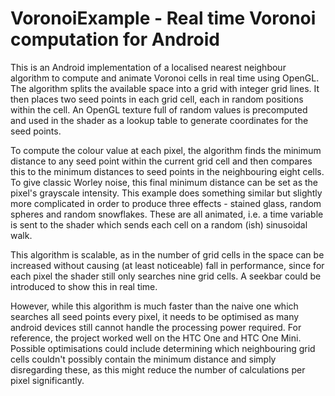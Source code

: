 VoronoiExample - Real time Voronoi computation for Android
==============

This is an Android implementation of a localised nearest neighbour algorithm to compute and animate Voronoi cells in real time using OpenGL. The algorithm splits the available space into a grid with integer grid lines. It then places two seed points in each grid cell, each in random positions within the cell. An OpenGL texture full of random values is precomputed and used in the shader as a lookup table to generate coordinates for the seed points.

To compute the colour value at each pixel, the algorithm finds the minimum distance to any seed point within the current grid cell and then compares this to the minimum distances to seed points in the neighbouring eight cells. To give classic Worley noise, this final minimum distance can be set as the pixel's grayscale intensity. This example does something similar but slightly more complicated in order to produce three effects - stained glass, random spheres and random snowflakes. These are all animated, i.e. a time variable is sent to the shader which sends each cell on a random (ish) sinusoidal walk.

This algorithm is scalable, as in the number of grid cells in the space can be increased without causing (at least noticeable) fall in performance, since for each pixel the shader still only searches nine grid cells. A seekbar could be introduced to show this in real time.

However, while this algorithm is much faster than the naive one which searches all seed points every pixel, it needs to be optimised as many android devices still cannot handle the processing power required. For reference, the project worked well on the HTC One and HTC One Mini. Possible optimisations could include determining which neighbouring grid cells couldn't possibly contain the minimum distance and simply disregarding these, as this might reduce the number of calculations per pixel significantly.
